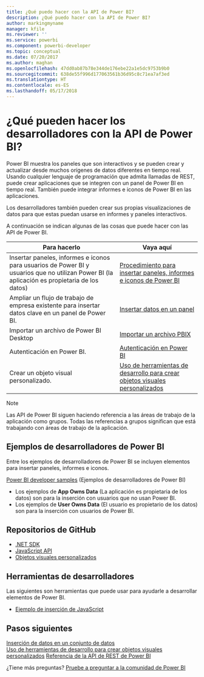```yaml
---
title: ¿Qué puedo hacer con la API de Power BI?
description: ¿Qué puedo hacer con la API de Power BI?
author: markingmyname
manager: kfile
ms.reviewer: ''
ms.service: powerbi
ms.component: powerbi-developer
ms.topic: conceptual
ms.date: 07/20/2017
ms.author: maghan
ms.openlocfilehash: 47dd0ab87b78e344de176ebe22a1e5dc9753b9b0
ms.sourcegitcommit: 638de55f996d177063561b36d95c8c71ea7af3ed
ms.translationtype: HT
ms.contentlocale: es-ES
ms.lasthandoff: 05/17/2018
---
```

# <a name="what-can-developers-do-with-the-power-bi-api"></a>¿Qué pueden hacer los desarrolladores con la API de Power BI?
Power BI muestra los paneles que son interactivos y se pueden crear y actualizar desde muchos orígenes de datos diferentes en tiempo real. Usando cualquier lenguaje de programación que admita llamadas de REST, puede crear aplicaciones que se integren con un panel de Power BI en tiempo real. También puede integrar informes e iconos de Power BI en las aplicaciones.

Los desarrolladores también pueden crear sus propias visualizaciones de datos para que estas puedan usarse en informes y paneles interactivos. 

A continuación se indican algunas de las cosas que puede hacer con las API de Power BI.

| **Para hacerlo** | **Vaya aquí** |
| --- | --- |
| Insertar paneles, informes e iconos para usuarios de Power BI y usuarios que no utilizan Power BI (la aplicación es propietaria de los datos) |[Procedimiento para insertar paneles, informes e iconos de Power BI](embedding-content.md) |
| Ampliar un flujo de trabajo de empresa existente para insertar datos clave en un panel de Power BI. |[Insertar datos en un panel](walkthrough-push-data.md) |
| Importar un archivo de Power BI Desktop |[Importar un archivo PBIX](https://msdn.microsoft.com/library/mt243837.aspx) |
| Autenticación en Power BI. |[Autenticación en Power BI](get-azuread-access-token.md) |
| Crear un objeto visual personalizado. |[Uso de herramientas de desarrollo para crear objetos visuales personalizados](../service-custom-visuals-getting-started-with-developer-tools.md) |

> [!NOTE]
> Las API de Power BI siguen haciendo referencia a las áreas de trabajo de la aplicación como grupos. Todas las referencias a grupos significan que está trabajando con áreas de trabajo de la aplicación.
> 
> 

## <a name="power-bi-developer-samples"></a>Ejemplos de desarrolladores de Power BI
Entre los ejemplos de desarrolladores de Power BI se incluyen elementos para insertar paneles, informes e iconos.

[Power BI developer samples](https://github.com/Microsoft/PowerBI-Developer-Samples) (Ejemplos de desarrolladores de Power BI)

* Los ejemplos de **App Owns Data** (La aplicación es propietaria de los datos) son para la inserción con usuarios que no usan Power BI.
* Los ejemplos de **User Owns Data** (El usuario es propietario de los datos) son para la inserción con usuarios de Power BI.

## <a name="github-repositories"></a>Repositorios de GitHub
* [.NET SDK](https://github.com/Microsoft/PowerBI-CSharp)
* [JavaScript API](https://github.com/Microsoft/PowerBI-JavaScript)
* [Objetos visuales personalizados](https://github.com/Microsoft/PowerBI-visuals)

## <a name="developer-tools"></a>Herramientas de desarrolladores
Las siguientes son herramientas que puede usar para ayudarle a desarrollar elementos de Power BI.

* [Ejemplo de inserción de JavaScript](https://microsoft.github.io/PowerBI-JavaScript/demo)

## <a name="next-steps"></a>Pasos siguientes
[Inserción de datos en un conjunto de datos](walkthrough-push-data.md)  
[Uso de herramientas de desarrollo para crear objetos visuales personalizados](../service-custom-visuals-getting-started-with-developer-tools.md) 
[Referencia de la API de REST de Power BI](https://msdn.microsoft.com/library/mt147898.aspx)  

¿Tiene más preguntas? [Pruebe a preguntar a la comunidad de Power BI](http://community.powerbi.com/)

